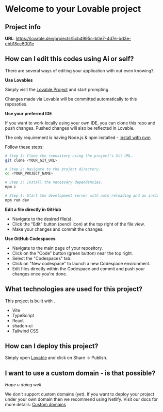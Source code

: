 # Welcome to your Lovable project

## Project info

**URL**: https://lovable.dev/projects/5cb4995c-b0e7-4d7e-bd3e-ebb18cc8001e

## How can I edit this codes using Ai or self?

There are several ways of editing your application with out even knowing?.

**Use Lovables**

Simply visit the [Lovable Project](https://lovable.dev/projects/5cb4995c-b0e7-4d7e-bd3e-ebb18cc8001e) and start prompting.

Changes made via Lovable will be committed automatically to this reposoties.

**Use your preferred IDE**

If you want to work locally using your own IDE, you can clone this repo and push changes. Pushed changes will also be reflected in Lovable.

The only requirement is having Node.js & npm installed - [install with nvm](https://github.com/nvm-sh/nvm#installing-and-updating)

Follow these steps:

```sh
# Step 1: Clone the repository using the project's Git URL.
git clone <YOUR_GIT_URL>

# Step 2: Navigate to the project directory.
cd <YOUR_PROJECT_NAME>

# Step 3: Install the necessary dependencies.
npm i

# Step 4: Start the development server with auto-reloading and an instant preview.
npm run dev 
```

**Edit a file directly in GitHub**

- Navigate to the desired file(s).
- Click the "Edit" button (pencil icon) at the top right of the file view.
- Make your changes and commit the changes.

**Use GitHub Codespaces**

- Navigate to the main page of your repository.
- Click on the "Code" button (green button) near the top right.
- Select the "Codespaces" tab.
- Click on "New codespace" to launch a new Codespace environment.
- Edit files directly within the Codespace and commit and push your changes once you're done.

## What technologies are used for this project?

This project is built with .

- Vite
- TypeScript
- React
- shadcn-ui
- Tailwind CSS

## How can I deploy this project?

Simply open [Lovable](https://lovable.dev/projects/5cb4995c-b0e7-4d7e-bd3e-ebb18cc8001e) and click on Share -> Publish.

## I want to use a custom domain - is that possible?

*Hope u doing well*

We don't support custom domains (yet). If you want to deploy your project under your own domain then we recommend using Netlify. Visit our docs for more details: [Custom domains](https://docs.lovable.dev/tips-tricks/custom-domain/)
